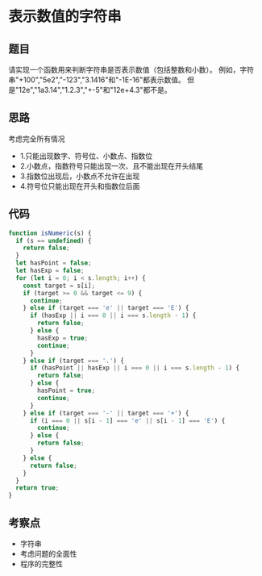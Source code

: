 <!--
 * @Author: 朽木白
 * @Date: 2022-09-03 15:43:48
 * @LastEditors: 1547702880@qq.com
 * @LastEditTime: 2022-09-03 16:09:51
 * @Description:
-->

# 表示数值的字符串

## 题目

请实现一个函数用来判断字符串是否表示数值（包括整数和小数）。
例如，字符串"+100","5e2","-123","3.1416"和"-1E-16"都表示数值。
但是"12e","1a3.14","1.2.3","+-5"和"12e+4.3"都不是。

## 思路

考虑完全所有情况

- 1.只能出现数字、符号位、小数点、指数位
- 2.小数点，指数符号只能出现一次、且不能出现在开头结尾
- 3.指数位出现后，小数点不允许在出现
- 4.符号位只能出现在开头和指数位后面

## 代码

```js
function isNumeric(s) {
  if (s == undefined) {
    return false;
  }
  let hasPoint = false;
  let hasExp = false;
  for (let i = 0; i < s.length; i++) {
    const target = s[i];
    if (target >= 0 && target <= 9) {
      continue;
    } else if (target === 'e' || target === 'E') {
      if (hasExp || i === 0 || i === s.length - 1) {
        return false;
      } else {
        hasExp = true;
        continue;
      }
    } else if (target === '.') {
      if (hasPoint || hasExp || i === 0 || i === s.length - 1) {
        return false;
      } else {
        hasPoint = true;
        continue;
      }
    } else if (target === '-' || target === '+') {
      if (i === 0 || s[i - 1] === 'e' || s[i - 1] === 'E') {
        continue;
      } else {
        return false;
      }
    } else {
      return false;
    }
  }
  return true;
}
```

## 考察点

- 字符串
- 考虑问题的全面性
- 程序的完整性

